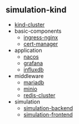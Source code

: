 ## simulation-kind

* [kind-cluster](kind-cluster.md)
* basic-components
    + [ingress-nginx](basic-components/ingress-nginx.md)
    + [cert-manager](basic-components/cert-manager.md)
* application
    * [nacos](application/nacos.md)
    * [grafana](application/grafana.md)
    * [influxdb](middleware/influxdb.md)
* middleware
    + [mariadb](middleware/mariadb.md)
    + [minio](middleware/minio.md)
    + [redis-cluster](middleware/redis-cluster.md)
* simulation
    + [simulation-backend](simulation/simulation-backend.md)
    + [simulation-frontend](simulation/simulation-frontend.md)